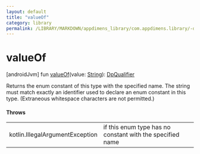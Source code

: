 ```yaml
---
layout: default
title: "valueOf"
category: library
permalink: /LIBRARY/MARKDOWN/appdimens_library/com.appdimens.library/-dp-qualifier/value-of.html
---
```


# valueOf

[androidJvm]
fun [valueOf](value-of.md)(value: [String](https://kotlinlang.org/api/core/kotlin-stdlib/kotlin/-string/index.html)): [DpQualifier](README.md)

Returns the enum constant of this type with the specified name. The string must match exactly an identifier used to declare an enum constant in this type. (Extraneous whitespace characters are not permitted.)

#### Throws

| | |
|---|---|
| kotlin.IllegalArgumentException | if this enum type has no constant with the specified name |